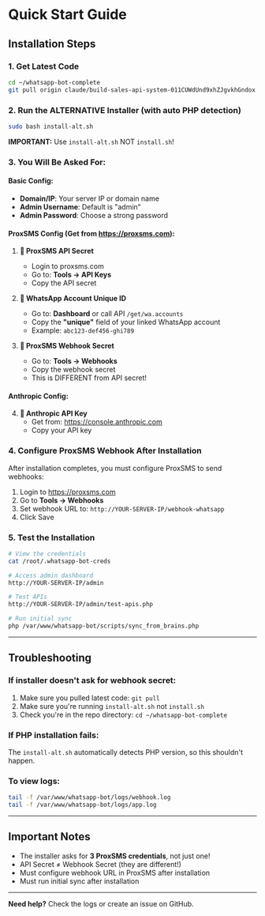 # Quick Start Guide

## Installation Steps

### 1. Get Latest Code
```bash
cd ~/whatsapp-bot-complete
git pull origin claude/build-sales-api-system-011CUWdUnd9xhZJgvkhGndox
```

### 2. Run the ALTERNATIVE Installer (with auto PHP detection)
```bash
sudo bash install-alt.sh
```

**IMPORTANT:** Use `install-alt.sh` NOT `install.sh`!

### 3. You Will Be Asked For:

#### Basic Config:
- **Domain/IP**: Your server IP or domain name
- **Admin Username**: Default is "admin"
- **Admin Password**: Choose a strong password

#### ProxSMS Config (Get from https://proxsms.com):

1. **🔑 ProxSMS API Secret**
   - Login to proxsms.com
   - Go to: **Tools → API Keys**
   - Copy the API secret

2. **📱 WhatsApp Account Unique ID**
   - Go to: **Dashboard** or call API `/get/wa.accounts`
   - Copy the **"unique"** field of your linked WhatsApp account
   - Example: `abc123-def456-ghi789`

3. **🔐 ProxSMS Webhook Secret**
   - Go to: **Tools → Webhooks**
   - Copy the webhook secret
   - This is DIFFERENT from API secret!

#### Anthropic Config:
4. **🤖 Anthropic API Key**
   - Get from: https://console.anthropic.com
   - Copy your API key

### 4. Configure ProxSMS Webhook After Installation

After installation completes, you must configure ProxSMS to send webhooks:

1. Login to https://proxsms.com
2. Go to **Tools → Webhooks**
3. Set webhook URL to: `http://YOUR-SERVER-IP/webhook-whatsapp`
4. Click Save

### 5. Test the Installation

```bash
# View the credentials
cat /root/.whatsapp-bot-creds

# Access admin dashboard
http://YOUR-SERVER-IP/admin

# Test APIs
http://YOUR-SERVER-IP/admin/test-apis.php

# Run initial sync
php /var/www/whatsapp-bot/scripts/sync_from_brains.php
```

---

## Troubleshooting

### If installer doesn't ask for webhook secret:
1. Make sure you pulled latest code: `git pull`
2. Make sure you're running `install-alt.sh` not `install.sh`
3. Check you're in the repo directory: `cd ~/whatsapp-bot-complete`

### If PHP installation fails:
The `install-alt.sh` automatically detects PHP version, so this shouldn't happen.

### To view logs:
```bash
tail -f /var/www/whatsapp-bot/logs/webhook.log
tail -f /var/www/whatsapp-bot/logs/app.log
```

---

## Important Notes

- The installer asks for **3 ProxSMS credentials**, not just one!
- API Secret ≠ Webhook Secret (they are different!)
- Must configure webhook URL in ProxSMS after installation
- Must run initial sync after installation

---

**Need help?** Check the logs or create an issue on GitHub.

